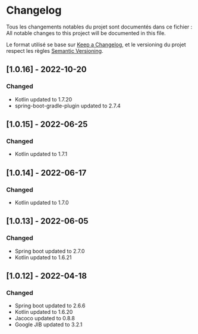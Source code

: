 # Changelog

Tous les changements notables du projet sont documentés dans ce fichier :
All notable changes to this project will be documented in this file.

Le format utilisé se base sur [Keep a Changelog](https://keepachangelog.com/en/1.0.0/),
et le versioning du projet respect les règles  [Semantic Versioning](https://semver.org/spec/v2.0.0.html).

## [1.0.16] - 2022-10-20

### Changed
- Kotlin updated to 1.7.20
- spring-boot-gradle-plugin updated to 2.7.4

## [1.0.15] - 2022-06-25

### Changed
- Kotlin updated to 1.7.1

## [1.0.14] - 2022-06-17
### Changed
- Kotlin updated to 1.7.0

## [1.0.13] - 2022-06-05
### Changed
- Spring boot updated to 2.7.0
- Kotlin updated to 1.6.21

## [1.0.12] - 2022-04-18
### Changed
- Spring boot updated to 2.6.6
- Kotlin updated to 1.6.20
- Jacoco updated to 0.8.8
- Google JIB updated to 3.2.1
